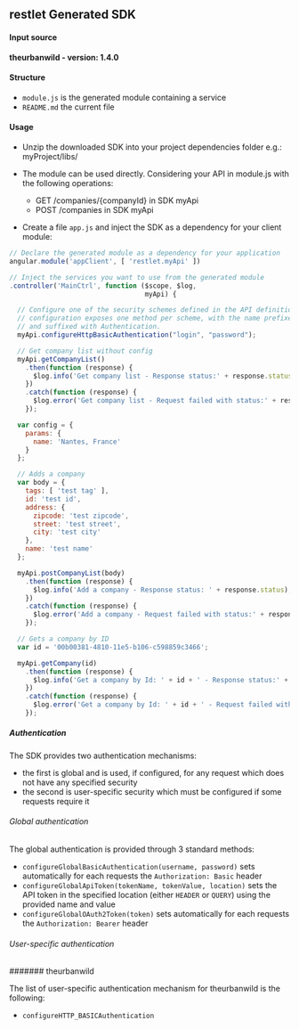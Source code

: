 ## restlet Generated SDK

#### Input source
__theurbanwild - version: 1.4.0__


#### Structure

* `module.js` is the generated module containing a service
* `README.md` the current file

#### Usage

* Unzip the downloaded SDK into your project dependencies folder e.g.: myProject/libs/

* The module can be used directly. Considering your API in module.js with the following operations:
  * GET /companies/{companyId} in SDK myApi
  * POST /companies in SDK myApi


* Create a file `app.js` and inject the SDK as a dependency for your client module:

```javascript
// Declare the generated module as a dependency for your application
angular.module('appClient', [ 'restlet.myApi' ])

// Inject the services you want to use from the generated module
.controller('MainCtrl', function ($scope, $log,
                                  myApi) {

  // Configure one of the security schemes defined in the API definition. The security
  // configuration exposes one method per scheme, with the name prefixed with configure
  // and suffixed with Authentication.
  myApi.configureHttpBasicAuthentication("login", "password");

  // Get company list without config
  myApi.getCompanyList()
    .then(function (response) {
      $log.info('Get company list - Response status:' + response.status);
    })
    .catch(function (response) {
      $log.error('Get company list - Request failed with status:' + response.status);
    });

  var config = {
    params: {
      name: 'Nantes, France'
    }
  };

  // Adds a company
  var body = {
    tags: [ 'test tag' ],
    id: 'test id',
    address: {
      zipcode: 'test zipcode',
      street: 'test street',
      city: 'test city'
    },
    name: 'test name'
  };

  myApi.postCompanyList(body)
    .then(function (response) {
      $log.info('Add a company - Response status: ' + response.status);
    })
    .catch(function (response) {
      $log.error('Add a company - Request failed with status:' + response.status);
    });

  // Gets a company by ID
  var id = '00b00381-4810-11e5-b106-c598859c3466';

  myApi.getCompany(id)
    .then(function (response) {
      $log.info('Get a company by Id: ' + id + ' - Response status:' + response.status);
    })
    .catch(function (response) {
      $log.error('Get a company by Id: ' + id + ' - Request failed with status:' + response.status);
    });
```

##### Authentication

The SDK provides two authentication mechanisms:

* the first is global and is used, if configured, for any request which does not have any specified security
* the second is user-specific security which must be configured if some requests require it

###### Global authentication

The global authentication is provided through 3 standard methods:

* `configureGlobalBasicAuthentication(username, password)` sets automatically for each requests the `Authorization: Basic` header
* `configureGlobalApiToken(tokenName, tokenValue, location)` sets the API token in the specified location (either `HEADER`
or `QUERY`) using the provided name and value
* `configureGlobalOAuth2Token(token)` sets automatically for each requests the `Authorization: Bearer` header

###### User-specific authentication

####### theurbanwild

The list of user-specific authentication mechanism for theurbanwild is the following:

* `configureHTTP_BASICAuthentication`
